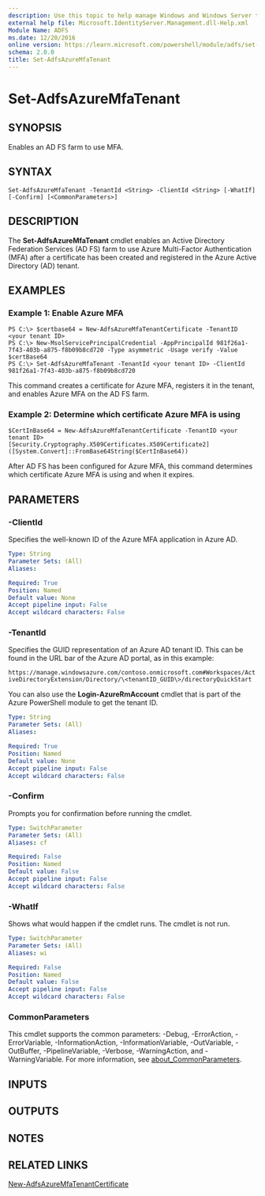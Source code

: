 ```yaml
---
description: Use this topic to help manage Windows and Windows Server technologies with Windows PowerShell.
external help file: Microsoft.IdentityServer.Management.dll-Help.xml
Module Name: ADFS
ms.date: 12/20/2016
online version: https://learn.microsoft.com/powershell/module/adfs/set-adfsazuremfatenant?view=windowsserver2022-ps&wt.mc_id=ps-gethelp
schema: 2.0.0
title: Set-AdfsAzureMfaTenant
---
```


# Set-AdfsAzureMfaTenant

## SYNOPSIS
Enables an AD FS farm to use MFA.

## SYNTAX

```
Set-AdfsAzureMfaTenant -TenantId <String> -ClientId <String> [-WhatIf] [-Confirm] [<CommonParameters>]
```

## DESCRIPTION
The **Set-AdfsAzureMfaTenant** cmdlet enables an Active Directory Federation Services (AD FS) farm to use Azure Multi-Factor Authentication (MFA) after a certificate has been created and registered in the Azure Active Directory (AD) tenant.

## EXAMPLES

### Example 1: Enable Azure MFA
```
PS C:\> $certbase64 = New-AdfsAzureMfaTenantCertificate -TenantID <your tenant ID>
PS C:\> New-MsolServicePrincipalCredential -AppPrincipalId 981f26a1-7f43-403b-a875-f8b09b8cd720 -Type asymmetric -Usage verify -Value $certBase64
PS C:\> Set-AdfsAzureMfaTenant -TenantId <your tenant ID> -ClientId 981f26a1-7f43-403b-a875-f8b09b8cd720
```

This command creates a certificate for Azure MFA, registers it in the tenant, and enables Azure MFA on the AD FS farm.

### Example 2: Determine which certificate Azure MFA is using
```
$CertInBase64 = New-AdfsAzureMfaTenantCertificate -TenantID <your tenant ID> 
[Security.Cryptography.X509Certificates.X509Certificate2]([System.Convert]::FromBase64String($CertInBase64))
```

After AD FS has been configured for Azure MFA, this command determines which certificate Azure MFA is using and when it expires.

## PARAMETERS

### -ClientId
Specifies the well-known ID of the Azure MFA application in Azure AD.

```yaml
Type: String
Parameter Sets: (All)
Aliases: 

Required: True
Position: Named
Default value: None
Accept pipeline input: False
Accept wildcard characters: False
```

### -TenantId
Specifies the GUID representation of an Azure AD tenant ID.
This can be found in the URL bar of the Azure AD portal, as in this example: 

`https://manage.windowsazure.com/contoso.onmicrosoft.com#Workspaces/ActiveDirectoryExtension/Directory/\<tenantID_GUID\>/directoryQuickStart`

You can also use the **Login-AzureRmAccount** cmdlet that is part of the Azure PowerShell module to get the tenant ID.

```yaml
Type: String
Parameter Sets: (All)
Aliases: 

Required: True
Position: Named
Default value: None
Accept pipeline input: False
Accept wildcard characters: False
```

### -Confirm
Prompts you for confirmation before running the cmdlet.

```yaml
Type: SwitchParameter
Parameter Sets: (All)
Aliases: cf

Required: False
Position: Named
Default value: False
Accept pipeline input: False
Accept wildcard characters: False
```

### -WhatIf
Shows what would happen if the cmdlet runs.
The cmdlet is not run.

```yaml
Type: SwitchParameter
Parameter Sets: (All)
Aliases: wi

Required: False
Position: Named
Default value: False
Accept pipeline input: False
Accept wildcard characters: False
```

### CommonParameters
This cmdlet supports the common parameters: -Debug, -ErrorAction, -ErrorVariable, -InformationAction, -InformationVariable, -OutVariable, -OutBuffer, -PipelineVariable, -Verbose, -WarningAction, and -WarningVariable. For more information, see [about_CommonParameters](https://go.microsoft.com/fwlink/?LinkID=113216).

## INPUTS

## OUTPUTS

## NOTES

## RELATED LINKS

[New-AdfsAzureMfaTenantCertificate](./New-AdfsAzureMfaTenantCertificate.md)

